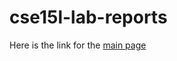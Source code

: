# cse15l-lab-reports
Here is the link for the [main page](https://mkhlf.github.io/cse15l-lab-reports/index.html)
